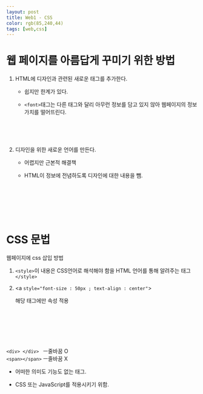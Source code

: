 ```yaml
---
layout: post
title: Web1 - CSS
color: rgb(85,240,44)
tags: [web,css]
---
```

# 웹 페이지를 아름답게 꾸미기 위한 방법
1. HTML에 디자인과 관련된 새로운 태그를 추가한다.

     - 쉽지만 한계가 있다.

    - `<font>`태그는 다른 태그와 달리 아무런 정보를 담고 있지 않아 웹페이지의 정보 가치를 떨어뜨린다.
<br>
<br>


<br>


2. 디자인을 위한 새로운 언어를 만든다.

     - 어렵지만 근본적 해결책

     - HTML이 정보에 전념하도록 디자인에 대한 내용을 뺌.


<br>
<br>
<br>
<br>
<br>

# CSS 문법
웹페이지에 css 삽입 방법

1. `<style>`이 내용은 CSS언어로 해석해야 함을 HTML 언어를 통해 알려주는 태그`</style>`

2. <a `style="font-size : 50px ; text-align : center"`>

    해당 태그에만 속성 적용

<br>
<br>
<br>
<br>
<br>

`<div> </div> `    ㅡ줄바꿈 O <br>
`<span></span>`    ㅡ줄바꿈 X

- 어떠한 의미도 기능도 없는 태그.

- CSS 또는 JavaScript를 적용시키기 위함.


